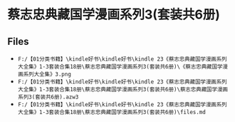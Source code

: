 # 蔡志忠典藏国学漫画系列3(套装共6册)

## Files

- `F:/【01分类书籍】\kindle好书\kindle好书\kindle 23《蔡志忠典藏国学漫画系列大全集》1-3套装合集18册\蔡志忠典藏国学漫画系列3(套装共6册)\《蔡志忠典藏国学漫画系列大全集》3.png`
- `F:/【01分类书籍】\kindle好书\kindle好书\kindle 23《蔡志忠典藏国学漫画系列大全集》1-3套装合集18册\蔡志忠典藏国学漫画系列3(套装共6册)\蔡志忠典藏国学漫画系列3(套装共6册).azw3`
- `F:/【01分类书籍】\kindle好书\kindle好书\kindle 23《蔡志忠典藏国学漫画系列大全集》1-3套装合集18册\蔡志忠典藏国学漫画系列3(套装共6册)\files.md`
